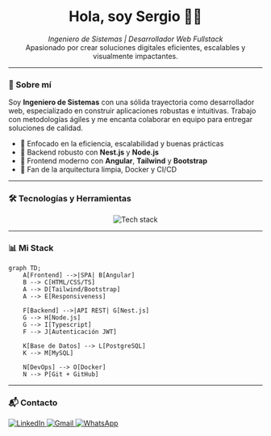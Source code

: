 <h1 align="center">Hola, soy Sergio 👨‍💻</h1>
<p align="center">
  <i>Ingeniero de Sistemas | Desarrollador Web Fullstack</i><br/>
  Apasionado por crear soluciones digitales eficientes, escalables y visualmente impactantes.
</p>

---

### 🚀 Sobre mí

Soy **Ingeniero de Sistemas** con una sólida trayectoria como desarrollador web, especializado en construir aplicaciones robustas e intuitivas. Trabajo con metodologías ágiles y me encanta colaborar en equipo para entregar soluciones de calidad.

- 🎯 Enfocado en la eficiencia, escalabilidad y buenas prácticas
- 🔧 Backend robusto con **Nest.js** y **Node.js**
- 🎨 Frontend moderno con **Angular**, **Tailwind** y **Bootstrap**
- 🧠 Fan de la arquitectura limpia, Docker y CI/CD

---

### 🛠️ Tecnologías y Herramientas

<p align="center">
  <img src="https://skillicons.dev/icons?i=angular,nestjs,nodejs,ts,js,tailwind,bootstrap,postgres,mysql,docker,git,vscode&theme=light" alt="Tech stack" />
</p>

---

### 📊 Mi Stack

```mermaid
graph TD;
    A[Frontend] -->|SPA| B[Angular]
    B --> C[HTML/CSS/TS]
    A --> D[Tailwind/Bootstrap]
    A --> E[Responsiveness]

    F[Backend] -->|API REST| G[Nest.js]
    G --> H[Node.js]
    G --> I[Typescript]
    F --> J[Autenticación JWT]

    K[Base de Datos] --> L[PostgreSQL]
    K --> M[MySQL]

    N[DevOps] --> O[Docker]
    N --> P[Git + GitHub]

```

---

### 📬 Contacto

<p align="left">
  <a href="https://www.linkedin.com/in/sergio-andrés-novoa-ospino-22a85b314/" target="_blank">
    <img src="https://img.shields.io/badge/LinkedIn-blue?style=for-the-badge&logo=linkedin" alt="LinkedIn"/>
  </a>
  <a href="mailto:sergio.novoa1109@gmail.com">
    <img src="https://img.shields.io/badge/Email-red?style=for-the-badge&logo=gmail&logoColor=white" alt="Gmail"/>
  </a>
  <a href="https://wa.me/573205010762" target="_blank">
    <img src="https://img.shields.io/badge/WhatsApp-25D366?style=for-the-badge&logo=whatsapp&logoColor=white" alt="WhatsApp"/>
  </a>
</p>
